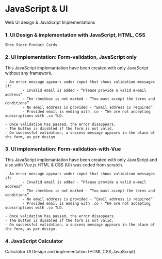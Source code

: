 # JavaScript &  UI 

Web UI design & JavaScript Implementations


### 1. UI Design & implementation with JavaScript, HTML, CSS

```
Shoe Store Product Cards
```


### 2. UI implementation: Form-validation, JavaScript only
This JavaScript implemantation have been created with only JavaScript without any framework.

```
- An error message appears under input that shows validation messages if:
        - Invalid email is added - “Please provide a valid e-mail address”
        - The checkbox is not marked - “You must accept the terms and conditions”
        - No email address is provided - “Email address is required”
        - Provided email is ending with .co - “We are not accepting subscriptions with .co TLD.

- Once validation has passed, the error disappears.
- The button is disabled if the form is not valid.
- On successful validation, a success message appears in the place of the form, as per design.
```


### 3. UI implementation: Form-validation-with-Vue

This JavaScript implemantation have been created with only JavaScript and also with Vue.js HTML & CSS (UI) was coded from scratch.

```
- An error message appears under input that shows validation messages if:
        - Invalid email is added - “Please provide a valid e-mail address”
        - The checkbox is not marked - “You must accept the terms and conditions”
        - No email address is provided - “Email address is required”
        - Provided email is ending with .co - “We are not accepting subscriptions with .co TLD.

- Once validation has passed, the error disappears.
- The button is disabled if the form is not valid.
- On successful validation, a success message appears in the place of the form, as per design.
```


### 4. JavaScript Calculator

Calculator UI Design and implementation (HTML,CSS,JavaScript)
 

